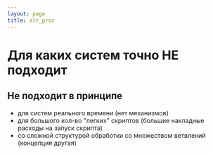 ```yaml
---
layout: page
title: alt_proc
---
```

# Для каких систем точно НЕ подходит

## Не подходит в принципе
- для систем реального времени (нет механизмов)  
- для большого кол-во "легких" скриптов (большие накладные расходы на запуск 
скрипта)
- со сложной структурой обработки со множеством ветвлений (концепция 
другая)

